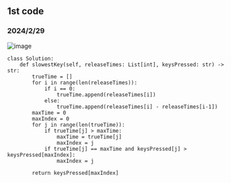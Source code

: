 ## 1st code
### 2024/2/29
![image](https://github.com/PhoenixCHW/My_leetcode/assets/39382795/3120a37f-4bd4-4489-8ad7-446af8c1c072)


```python3
class Solution:
    def slowestKey(self, releaseTimes: List[int], keysPressed: str) -> str:
        trueTime = []
        for i in range(len(releaseTimes)):
            if i == 0:
                trueTime.append(releaseTimes[i])
            else:
                trueTime.append(releaseTimes[i] - releaseTimes[i-1])
        maxTime = 0
        maxIndex = 0
        for j in range(len(trueTime)):
            if trueTime[j] > maxTime:
                maxTime = trueTime[j]
                maxIndex = j
            if trueTime[j] == maxTime and keysPressed[j] > keysPressed[maxIndex]:
                maxIndex = j
        
        return keysPressed[maxIndex]
        



```
